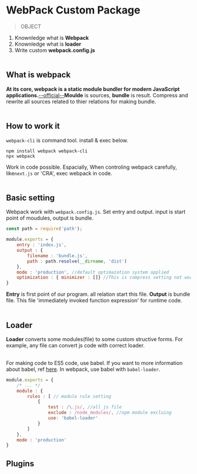 # WebPack Custom Package

> OBJECT

1. Knownledge what is **Webpack**
2. Knownledge what is **loader**
3. Write custom **webpack.config.js**
</br></br>

## What is webpack
**At its core, webpack is a static module bundler for modern JavaScript applications.**[--official--](https://webpack.js.org/concepts/)**Moulde** is sources, **bundle** is result. Compress and rewrite all sources related to thier relations for making bundle.
</br></br>

## How to work it
`webpack-cli` is command tool. install & exec below.

```shell
npm install webpack webpack-cli
npx webpack
```

Work in code possible. Espacially, When controling webpack carefully, like`next.js` or 'CRA', exec webpack in code.
</br></br>

## Basic setting

Webpack work with `webpack.config.js`. Set entry and output. input is start point of moudules, output is bundle.

```javascript
const path = require('path');

module.exports = {
	entry : 'index.js',
	output : {
		filename : 'bundle.js',
		path : path.resolve(__dirname, 'dist')
	},
	mode : 'production', //default optimazation system applied
	optimization : { minimizer : []} //This is compress setting not working
}
```

**Entry** is first point of our program. all relation start this file. **Output** is bundle file. This file 'immediately invoked function expression' for runtime code.
</br></br>

## Loader

**Loader** converts some modules(file) to some custom structive forms. For example, any file can convert js code with correct loader.</br></br>

For making code to ES5 code, use babel. If you want to more information about babel, ref [here](https://github.com/seo2im/CustomBabel). In webpack, use babel with `babel-loader`.

```javascript
module.exports = {
	/* ... */
	module : {
		rules : [ // module rule setting
			{
				test : /\.js/, //all js file
				exclude : /node_modules/, //npm module excluing
				use: 'babel-loader'
			}
		]
	},
	mode : 'production'
}
```

## Plugins



